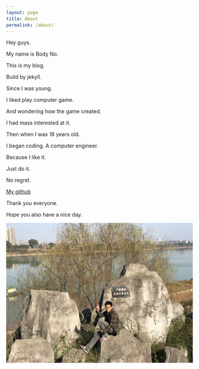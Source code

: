 ```yaml
---
layout: page
title: About
permalink: /about/
---
```


Hey guys.

My name is Body No.

This is my blog.

Build by jekyll.

Since I was young.

I liked play computer game.

And wondering how the game created.

I had mass interested at it.

Then when I was 18 years old.

I began coding. A computer engineer.

Because I like it.

Just do it.

No regret.

[My github](https://github.com/az8321550)

Thank you everyone.

Hope you also have a nice day.

![My profit](/assets/me.jpg)
